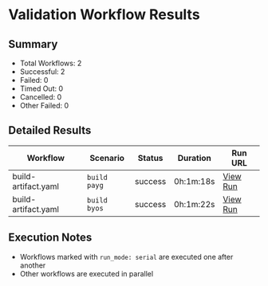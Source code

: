 # Validation Workflow Results

## Summary
- Total Workflows: 2
- Successful: 2
- Failed: 0
- Timed Out: 0
- Cancelled: 0
- Other Failed: 0

## Detailed Results

| Workflow | Scenario | Status | Duration | Run URL |
|----------|----------|---------|-----------|----------|
| build-artifact.yaml | `build payg` | success | 0h:1m:18s | [View Run](https://github.com/azure-javaee/rhel-jboss-templates/actions/runs/16926537834) |
| build-artifact.yaml | `build byos` | success | 0h:1m:22s | [View Run](https://github.com/azure-javaee/rhel-jboss-templates/actions/runs/16926538987) |


## Execution Notes
- Workflows marked with `run_mode: serial` are executed one after another
- Other workflows are executed in parallel
